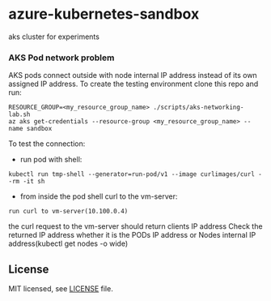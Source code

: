 # azure-kubernetes-sandbox
aks cluster for experiments

### AKS Pod network problem
AKS pods connect outside with node internal IP address instead of its own assigned IP address.
To create the testing environment clone this repo and run:
```
RESOURCE_GROUP=<my_resource_group_name> ./scripts/aks-networking-lab.sh
az aks get-credentials --resource-group <my_resource_group_name> --name sandbox  
```

To test the connection:
- run pod with shell:
```
kubectl run tmp-shell --generator=run-pod/v1 --image curlimages/curl --rm -it sh
```
- from inside the pod shell curl to the vm-server:
```
run curl to vm-server(10.100.0.4)
```
the curl request to the vm-server should return clients IP address
Check the returned IP address whether it is the PODs IP address or Nodes internal IP address(kubectl get nodes -o wide)

## License

MIT licensed, see [LICENSE](./LICENSE) file.
